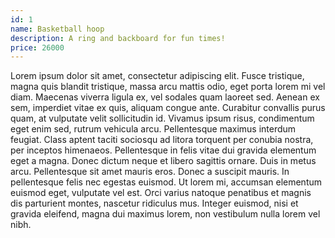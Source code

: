 ```yaml
---
id: 1
name: Basketball hoop
description: A ring and backboard for fun times!
price: 26000
---
```


Lorem ipsum dolor sit amet, consectetur adipiscing elit. Fusce tristique, magna quis blandit tristique, massa arcu mattis odio, eget porta lorem mi vel diam. Maecenas viverra ligula ex, vel sodales quam laoreet sed. Aenean ex sem, imperdiet vitae ex quis, aliquam congue ante. Curabitur convallis purus quam, at vulputate velit sollicitudin id. Vivamus ipsum risus, condimentum eget enim sed, rutrum vehicula arcu. Pellentesque maximus interdum feugiat. Class aptent taciti sociosqu ad litora torquent per conubia nostra, per inceptos himenaeos. Pellentesque in felis vitae dui gravida elementum eget a magna. Donec dictum neque et libero sagittis ornare. Duis in metus arcu. Pellentesque sit amet mauris eros. Donec a suscipit mauris. In pellentesque felis nec egestas euismod. Ut lorem mi, accumsan elementum euismod eget, vulputate vel est. Orci varius natoque penatibus et magnis dis parturient montes, nascetur ridiculus mus. Integer euismod, nisi et gravida eleifend, magna dui maximus lorem, non vestibulum nulla lorem vel nibh.